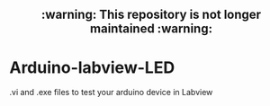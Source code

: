 <h2 align="center">:warning: This repository is not longer maintained :warning:</h2>


Arduino-labview-LED
===================

.vi and .exe files to test your arduino device in Labview
